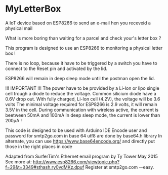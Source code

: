 # MyLetterBox
A IoT device based on ESP8266 to send an e-mail hen you receveid a physical mail

What is more boring than waiting for a parcel and check your's letter box ?

This program is designed to use an ESP8266 to monitoring a physical letter box !

There is no loop, because it have to be triggered by a switch you have
to connect to the Reset pin and activated by the lid.

ESP8266 will remain in deep sleep mode until the postman open the lid.

!!! IMPORTANT !!!
The power have to be provided by a Li-Ion or lipo single cell trough a diode
to reduce the voltage.
Common silicium diode have a 0.6V drop out.
With fully charged, Li-Ion cell (4.2V), the voltage will be 3.6 volts
The minimal voltage required for ESP8266 is 2.9 volts, it will remain
3.5V in the cell.
During communication with wireless active, the current is beetween 50mA and 100mA
In deep sleep mode, the current is lower than 200µA !


This code is designed to be used with Arduino IDE
Encode user and password for smtp2go.com in base 64 utf8 are done by base64.h library
In alternate, you can use https://www.base64encode.org/ and directly put those in the right places in code



Adapted from SurferTim's Ethernet email program by Ty Tower May 2015
See more at: http://www.esp8266.com/viewtopic.php?f=29&t=3349#sthash.ry0vdMKz.dpuf
Register at smtp2go.com --easy.



